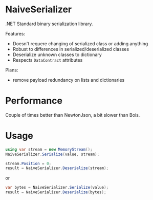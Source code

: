 NaiveSerializer
===============

.NET Standard binary serialization library.

Features:
+ Doesn't requere changing of serialized class or adding anything
+ Robust to differences in serialized/deserialized classes
+ Deserialize unknown classes to dictionary
+ Respects `DataContract` attributes

Plans:
+ remove payload redundancy on lists and dictionaries

Performance
===========

Couple of times better than NewtonJson, a bit slower than Bois.

Usage
=====

```csharp
using var stream = new MemoryStream();
NaiveSerializer.Serialize(value, stream);

stream.Position = 0;
result = NaiveSerializer.Deserialize(stream);
```

or 

```csharp
var bytes = NaiveSerializer.Serialize(value);
result = NaiveSerializer.Deserialize(bytes);
```
